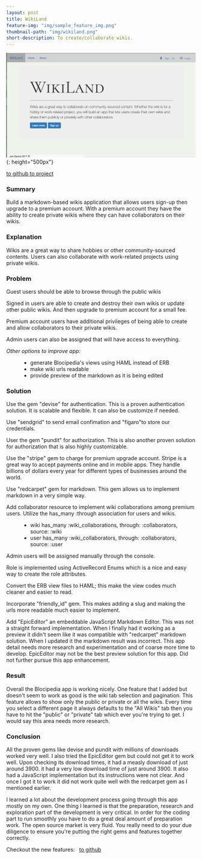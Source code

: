```yaml
---
layout: post
title: WikiLand
feature-img: "img/sample_feature_img.png"
thumbnail-path: "img/wikiland.png"
short-description: To create/collaborate wikis.
---
```


![](/img/wikiland.png){: height="500px"}

<a class="button" href="https://github.com/jvg0119/wikiland" target="_blank_">
  to github
</a>
<a class="button" href="https://wikiland-app.herokuapp.com/" target="_blank_">
  to project
</a>

<h3>Summary</h3>
<p>Build a markdown-based wikis application that allows users sign-up then upgrade to a premium account. With a premium account they have the ability to create private wikis where they can have collaborators on their wikis.</p>

<h3>Explanation</h3>
<p>Wikis are a great way to share hobbies or other community-sourced contents. Users can also collaborate with work-related projects using private wikis.</p>

<h3>Problem</h3>
<p>Guest users should be able to browse through the public wikis</p>

<p>Signed in users are able to create and destroy their own wikis or update other public wikis. And then upgrade to premium account for a small fee.</p>

<p>Premium account users  have additional privileges of being able to create and allow collaborators to their private wikis.  

<p>Admin users can also be assigned that will have access to everything.</p>

<p><em>Other options to improve app:</em></p>
<ul style="margin-left: 40px;">
  <li>generate Blocipedia's views using HAML instead of ERB</li>
  <li>make wiki urls readable</li>
  <li>provide preview of the markdown as it is being edited</li>
</ul>

<h3>Solution</h3>
<p>Use the gem "devise" for authentication. This is a proven authentication solution. It is scalable and flexible. It can also be customize if needed.</p>
<p>Use "sendgrid" to send email confimation and "figaro"to store our credentials.</p>
<p>User the gem "pundit" for authorization. This is also another proven solution for authorization that is also highly customizable.</p>
<p>Use the "stripe" gem to charge for premium upgrade account. Stripe is a great way to accept payments online and in mobile apps. They handle billions of dollars every year for different types of businesses around the world.</p>
<p>Use "redcarpet" gem for markdown. This gem allows us to implement markdown in a very simple way.</p>
<p>Add collaborator resource to implement wiki collaborations among premium users. Utilize the has_many :through association for users and wikis.</p>
<ul style="margin-left: 40px;">
  <li>wiki has_many :wiki_collaborations, through: :collaborators, source: :wiki</li>
  <li>user has_many :wiki_collaborators, through: :collaborators, source: :user</li>
</ul>
<p>Admin users will be assigned manually through the console.</p>
<p>Role is implemented using ActiveRecord Enums which is a nice and easy way to create the role attributes.</p>

<p>Convert the ERB view files to HAML; this make the view codes much cleaner and easier to read.</p>
<p>Incorporate "friendly_id" gem. This makes adding a slug and making the urls more readable much easier to implement.</p>
<p>Add "EpicEditor" an embeddable JavaScript Markdown Editor. This was not a straight forward implementation. When I finally had it working as a preview it didn't seem like it was compatible with "redcarpet" markdown solution. When I updated it the markdown result was incorrect. This app detail needs more research and experimentation and of coarse more time to develop. EpicEditor may not be the best preview solution for this app. Did not further pursue this app enhancement.</p>

<h3>Result</h3>
<p>Overall the Blocipedia app is working nicely. One feature that I added but doesn't seem to work as good is the wiki tab selection and pagination. This feature allows to show only the public or private or all the wikis. Every time you select a different page it always defaults to the "All Wikis" tab then you have to hit the "public" or "private" tab which ever you're trying to get. I would say this area needs more research.</p>

<h3>Conclusion</h3>
<p>All the proven gems like devise and pundit with millions of downloads worked very well. I also tried the EpicEditor gem but could not get it to work well. Upon checking its download times, it had a measly download of just around 3900.    it had a very low download time of just around 3900. It also had a JavaScript implementation but its instructions were not clear. And once I got it to work it did not work quite well with the redcarpet gem as I mentioned earlier.</p>
<p>I learned a lot about the development process going through this app mostly on my own. One thing I learned is that the preparation, research and exploration part of the development is very critical. In order for the coding part to run smoothly you have to do a great deal amount of preparation work. The open source market is very fluid. You really need to do your due diligence to ensure you're putting the right gems and features together correctly.</p>

<p>Checkout the new features: &nbsp;
  <a class="button" href="https://github.com/jvg0119/blocipedia3/tree/8_ec" target="_blank_">
    to github
  </a>
</p>
